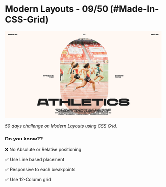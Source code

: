 # Modern Layouts - 09/50 (#Made-In-CSS-Grid)

![Screenshot](/assets/images/Layout-09-screenshot.png)

_50 days challenge on Modern Layouts using CSS Grid._

### Do you know??

❌ No Absolute or Relative positioning

✅ Use Line based placement

✅ Responsive to each breakpoints

✅ Use 12-Column grid
